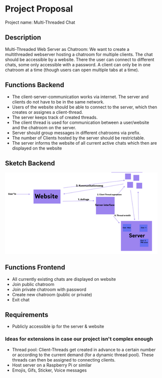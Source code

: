 # Project Proposal

Project name:
Multi-Threaded Chat

## Description
Multi-Threaded Web Server as Chatroom: We want to create a multithreaded webserver 
hosting a chatroom for multiple clients. The chat should be accessible by a website. 
There the user can connect to different chats, some only accessible with a password.
A client can only be in one chatroom at a time (though users can open multiple tabs at a time).


## Functions Backend
* The client-server-communication works via internet. The server and clients do not have to be in the same network.
* Users of the website should be able to connect to the server, which then creates or assignes a client-thread.
* The server keeps track of created threads.
* The client thread is used for communication between a user/website and the chatroom on the server.
* Server should group messages in different chatrooms via prefix.
* The number of Clients hosted by the server should be restrictable.
* The server informs the website of all current active chats which then are displayed on the website


## Sketch Backend
![Sketch_ProjectProposal](resources/Sketch_ProjectProposal.png)


## Functions Frontend
* All currently existing chats are displayed on website
* Join public chatroom 
* Join private chatroom with password
* Create new chatroom (public or private)
* Exit chat

  
## Requirements
* Publicly accessible ip for the server & website


### Ideas for extensions in case our project isn't complex enough
* Thread pool: Client-Threads get created in advance to a certain number or according to the current demand (for a dynamic thread pool). These threads can then be assigned to connecting clients.
* Host server on a Raspberry Pi or similar
* Emojis, Gifs, Sticker, Voice messages

